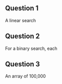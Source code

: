 ## Question 1

A linear search 

## Question 2

For a binary search, each 

## Question 3

An array of 100,000 
